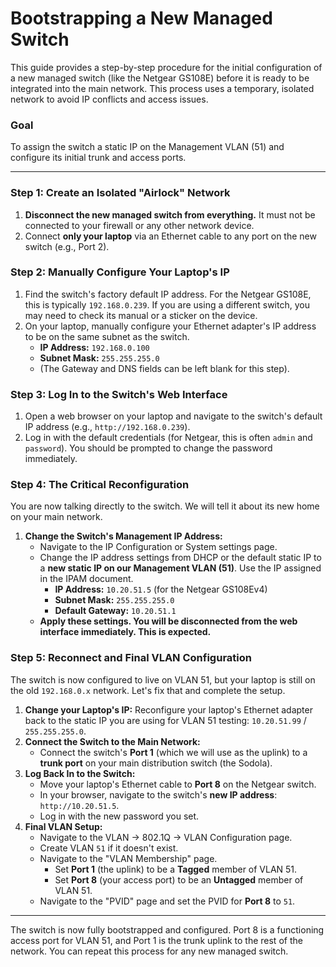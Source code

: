 # Bootstrapping a New Managed Switch

This guide provides a step-by-step procedure for the initial configuration of a new managed switch (like the Netgear GS108E) before it is ready to be integrated into the main network. This process uses a temporary, isolated network to avoid IP conflicts and access issues.

### Goal
To assign the switch a static IP on the Management VLAN (51) and configure its initial trunk and access ports.

---

### Step 1: Create an Isolated "Airlock" Network

1.  **Disconnect the new managed switch from everything.** It must not be connected to your firewall or any other network device.
2.  Connect **only your laptop** via an Ethernet cable to any port on the new switch (e.g., Port 2).

### Step 2: Manually Configure Your Laptop's IP

1.  Find the switch's factory default IP address. For the Netgear GS108E, this is typically `192.168.0.239`. If you are using a different switch, you may need to check its manual or a sticker on the device.
2.  On your laptop, manually configure your Ethernet adapter's IP address to be on the same subnet as the switch.
    -   **IP Address:** `192.168.0.100`
    -   **Subnet Mask:** `255.255.255.0`
    -   (The Gateway and DNS fields can be left blank for this step).

### Step 3: Log In to the Switch's Web Interface

1.  Open a web browser on your laptop and navigate to the switch's default IP address (e.g., `http://192.168.0.239`).
2.  Log in with the default credentials (for Netgear, this is often `admin` and `password`). You should be prompted to change the password immediately.

### Step 4: The Critical Reconfiguration

You are now talking directly to the switch. We will tell it about its new home on your main network.

1.  **Change the Switch's Management IP Address:**
    -   Navigate to the IP Configuration or System settings page.
    -   Change the IP address settings from DHCP or the default static IP to a **new static IP on our Management VLAN (51)**. Use the IP assigned in the IPAM document.
        -   **IP Address:** `10.20.51.5` (for the Netgear GS108Ev4)
        -   **Subnet Mask:** `255.255.255.0`
        -   **Default Gateway:** `10.20.51.1`
    -   **Apply these settings. You will be disconnected from the web interface immediately. This is expected.**

### Step 5: Reconnect and Final VLAN Configuration

The switch is now configured to live on VLAN 51, but your laptop is still on the old `192.168.0.x` network. Let's fix that and complete the setup.

1.  **Change your Laptop's IP:** Reconfigure your laptop's Ethernet adapter back to the static IP you are using for VLAN 51 testing: `10.20.51.99` / `255.255.255.0`.
2.  **Connect the Switch to the Main Network:**
    -   Connect the switch's **Port 1** (which we will use as the uplink) to a **trunk port** on your main distribution switch (the Sodola).
3.  **Log Back In to the Switch:**
    -   Move your laptop's Ethernet cable to **Port 8** on the Netgear switch.
    -   In your browser, navigate to the switch's **new IP address**: `http://10.20.51.5`.
    -   Log in with the new password you set.
4.  **Final VLAN Setup:**
    -   Navigate to the VLAN -> 802.1Q -> VLAN Configuration page.
    -   Create VLAN `51` if it doesn't exist.
    -   Navigate to the "VLAN Membership" page.
        -   Set **Port 1** (the uplink) to be a **Tagged** member of VLAN 51.
        -   Set **Port 8** (your access port) to be an **Untagged** member of VLAN 51.
    -   Navigate to the "PVID" page and set the PVID for **Port 8** to `51`.

---

The switch is now fully bootstrapped and configured. Port 8 is a functioning access port for VLAN 51, and Port 1 is the trunk uplink to the rest of the network. You can repeat this process for any new managed switch.
